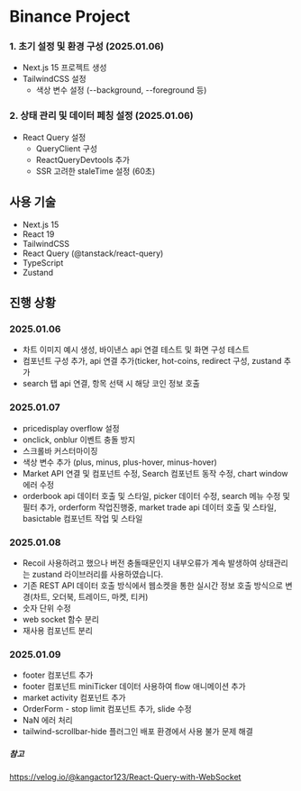 # Binance Project

### 1. 초기 설정 및 환경 구성 (2025.01.06)

- Next.js 15 프로젝트 생성
- TailwindCSS 설정
  - 색상 변수 설정 (--background, --foreground 등)

### 2. 상태 관리 및 데이터 페칭 설정 (2025.01.06)

- React Query 설정
  - QueryClient 구성
  - ReactQueryDevtools 추가
  - SSR 고려한 staleTime 설정 (60초)

## 사용 기술

- Next.js 15
- React 19
- TailwindCSS
- React Query (@tanstack/react-query)
- TypeScript
- Zustand

## 진행 상황

### 2025.01.06

- 차트 이미지 예시 생성, 바이낸스 api 연결 테스트 및 화면 구성 테스트
- 컴포넌트 구성 추가, api 연결 추가(ticker, hot-coins, redirect 구성, zustand 추가
- search 탭 api 연결, 항목 선택 시 해당 코인 정보 호출

### 2025.01.07

- pricedisplay overflow 설정
- onclick, onblur 이벤트 충돌 방지
- 스크롤바 커스터마이징
- 색상 변수 추가 (plus, minus, plus-hover, minus-hover)
- Market API 연결 및 컴포넌트 수정, Search 컴포넌트 동작 수정, chart window 에러 수정
- orderbook api 데이터 호출 및 스타일, picker 데이터 수정, search 메뉴 수정 및 필터 추가, orderform 작업진행중, market trade api 데이터 호출 및 스타일, basictable 컴포넌트 작업 및 스타일

### 2025.01.08

- Recoil 사용하려고 했으나 버전 충돌때문인지 내부오류가 계속 발생하여
  상태관리는 zustand 라이브러리를 사용하였습니다.
- 기존 REST API 데이터 호출 방식에서 웹소켓을 통한 실시간 정보 호출 방식으로 변경(차트, 오더북, 트레이드, 마켓, 티커)
- 숫자 단위 수정
- web socket 함수 분리
- 재사용 컴포넌트 분리

### 2025.01.09

- footer 컴포넌트 추가
- footer 컴포넌트 miniTicker 데이터 사용하여 flow 애니메이션 추가
- market activity 컴포넌트 추가
- OrderForm - stop limit 컴포넌트 추가, slide 수정
- NaN 에러 처리
- tailwind-scrollbar-hide 플러그인 배포 환경에서 사용 불가 문제 해결

##### 참고

https://velog.io/@kangactor123/React-Query-with-WebSocket
